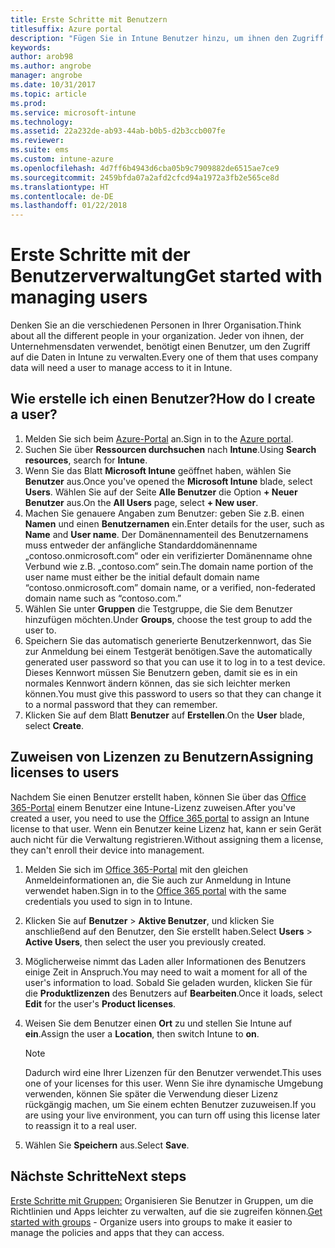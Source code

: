 ```yaml
---
title: Erste Schritte mit Benutzern
titlesuffix: Azure portal
description: "Fügen Sie in Intune Benutzer hinzu, um ihnen den Zugriff auf Unternehmensressourcen auf mobilen Geräten zu ermöglichen."
keywords: 
author: arob98
ms.author: angrobe
manager: angrobe
ms.date: 10/31/2017
ms.topic: article
ms.prod: 
ms.service: microsoft-intune
ms.technology: 
ms.assetid: 22a232de-ab93-44ab-b0b5-d2b3ccb007fe
ms.reviewer: 
ms.suite: ems
ms.custom: intune-azure
ms.openlocfilehash: 4d7ff6b4943d6cba05b9c7909882de6515ae7ce9
ms.sourcegitcommit: 2459bfda07a2afd2cfcd94a1972a3fb2e565ce8d
ms.translationtype: HT
ms.contentlocale: de-DE
ms.lasthandoff: 01/22/2018
---
```

# <a name="get-started-with-managing-users"></a><span data-ttu-id="1aa99-103">Erste Schritte mit der Benutzerverwaltung</span><span class="sxs-lookup"><span data-stu-id="1aa99-103">Get started with managing users</span></span>

<span data-ttu-id="1aa99-104">Denken Sie an die verschiedenen Personen in Ihrer Organisation.</span><span class="sxs-lookup"><span data-stu-id="1aa99-104">Think about all the different people in your organization.</span></span> <span data-ttu-id="1aa99-105">Jeder von ihnen, der Unternehmensdaten verwendet, benötigt einen Benutzer, um den Zugriff auf die Daten in Intune zu verwalten.</span><span class="sxs-lookup"><span data-stu-id="1aa99-105">Every one of them that uses company data will need a user to manage access to it in Intune.</span></span>

## <a name="how-do-i-create-a-user"></a><span data-ttu-id="1aa99-106">Wie erstelle ich einen Benutzer?</span><span class="sxs-lookup"><span data-stu-id="1aa99-106">How do I create a user?</span></span>

1. <span data-ttu-id="1aa99-107">Melden Sie sich beim [Azure-Portal](https://portal.azure.com) an.</span><span class="sxs-lookup"><span data-stu-id="1aa99-107">Sign in to the [Azure portal](https://portal.azure.com).</span></span>
2. <span data-ttu-id="1aa99-108">Suchen Sie über **Ressourcen durchsuchen** nach **Intune**.</span><span class="sxs-lookup"><span data-stu-id="1aa99-108">Using **Search resources**, search for **Intune**.</span></span>
3. <span data-ttu-id="1aa99-109">Wenn Sie das Blatt **Microsoft Intune** geöffnet haben, wählen Sie **Benutzer** aus.</span><span class="sxs-lookup"><span data-stu-id="1aa99-109">Once you've opened the **Microsoft Intune** blade, select **Users**.</span></span> <span data-ttu-id="1aa99-110">Wählen Sie auf der Seite **Alle Benutzer** die Option **+ Neuer Benutzer** aus.</span><span class="sxs-lookup"><span data-stu-id="1aa99-110">On the **All Users** page, select **+ New user**.</span></span>
4. <span data-ttu-id="1aa99-111">Machen Sie genauere Angaben zum Benutzer: geben Sie z.B. einen **Namen** und einen **Benutzernamen** ein.</span><span class="sxs-lookup"><span data-stu-id="1aa99-111">Enter details for the user, such as **Name** and **User name**.</span></span> <span data-ttu-id="1aa99-112">Der Domänennamenteil des Benutzernamens muss entweder der anfängliche Standarddomänenname „contoso.onmicrosoft.com“ oder ein verifizierter Domänenname ohne Verbund wie z.B. „contoso.com“ sein.</span><span class="sxs-lookup"><span data-stu-id="1aa99-112">The domain name portion of the user name must either be the initial default domain name “contoso.onmicrosoft.com” domain name, or a verified, non-federated domain name such as “contoso.com.”</span></span>
5. <span data-ttu-id="1aa99-113">Wählen Sie unter **Gruppen** die Testgruppe, die Sie dem Benutzer hinzufügen möchten.</span><span class="sxs-lookup"><span data-stu-id="1aa99-113">Under **Groups**, choose the test group to add the user to.</span></span>
6. <span data-ttu-id="1aa99-114">Speichern Sie das automatisch generierte Benutzerkennwort, das Sie zur Anmeldung bei einem Testgerät benötigen.</span><span class="sxs-lookup"><span data-stu-id="1aa99-114">Save the automatically generated user password so that you can use it to log in to a test device.</span></span> <span data-ttu-id="1aa99-115">Dieses Kennwort müssen Sie Benutzern geben, damit sie es in ein normales Kennwort ändern können, das sie sich leichter merken können.</span><span class="sxs-lookup"><span data-stu-id="1aa99-115">You must give this password to users so that they can change it to a normal password that they can remember.</span></span>
7. <span data-ttu-id="1aa99-116">Klicken Sie auf dem Blatt **Benutzer** auf **Erstellen**.</span><span class="sxs-lookup"><span data-stu-id="1aa99-116">On the **User** blade, select **Create**.</span></span>

## <a name="assigning-licenses-to-users"></a><span data-ttu-id="1aa99-117">Zuweisen von Lizenzen zu Benutzern</span><span class="sxs-lookup"><span data-stu-id="1aa99-117">Assigning licenses to users</span></span>

<span data-ttu-id="1aa99-118">Nachdem Sie einen Benutzer erstellt haben, können Sie über das [Office 365-Portal](http://go.microsoft.com/fwlink/p/?LinkId=698854) einem Benutzer eine Intune-Lizenz zuweisen.</span><span class="sxs-lookup"><span data-stu-id="1aa99-118">After you've created a user, you need to use the [Office 365 portal](http://go.microsoft.com/fwlink/p/?LinkId=698854) to assign an Intune license to that user.</span></span> <span data-ttu-id="1aa99-119">Wenn ein Benutzer keine Lizenz hat, kann er sein Gerät auch nicht für die Verwaltung registrieren.</span><span class="sxs-lookup"><span data-stu-id="1aa99-119">Without assigning them a license, they can't enroll their device into management.</span></span>

1. <span data-ttu-id="1aa99-120">Melden Sie sich im [Office 365-Portal](http://go.microsoft.com/fwlink/p/?LinkId=698854) mit den gleichen Anmeldeinformationen an, die Sie auch zur Anmeldung in Intune verwendet haben.</span><span class="sxs-lookup"><span data-stu-id="1aa99-120">Sign in to the [Office 365 portal](http://go.microsoft.com/fwlink/p/?LinkId=698854) with the same credentials you used to sign in to Intune.</span></span>
2. <span data-ttu-id="1aa99-121">Klicken Sie auf **Benutzer** > **Aktive Benutzer**, und klicken Sie anschließend auf den Benutzer, den Sie erstellt haben.</span><span class="sxs-lookup"><span data-stu-id="1aa99-121">Select **Users** > **Active Users**, then select the user you previously created.</span></span>
3. <span data-ttu-id="1aa99-122">Möglicherweise nimmt das Laden aller Informationen des Benutzers einige Zeit in Anspruch.</span><span class="sxs-lookup"><span data-stu-id="1aa99-122">You may need to wait a moment for all of the user's information to load.</span></span> <span data-ttu-id="1aa99-123">Sobald Sie geladen wurden, klicken Sie für die **Produktlizenzen** des Benutzers auf **Bearbeiten**.</span><span class="sxs-lookup"><span data-stu-id="1aa99-123">Once it loads, select **Edit** for the user's **Product licenses**.</span></span>
4. <span data-ttu-id="1aa99-124">Weisen Sie dem Benutzer einen **Ort** zu und stellen Sie Intune auf **ein**.</span><span class="sxs-lookup"><span data-stu-id="1aa99-124">Assign the user a **Location**, then switch Intune to **on**.</span></span>

   > [!NOTE]
   > <span data-ttu-id="1aa99-125">Dadurch wird eine Ihrer Lizenzen für den Benutzer verwendet.</span><span class="sxs-lookup"><span data-stu-id="1aa99-125">This uses one of your licenses for this user.</span></span> <span data-ttu-id="1aa99-126">Wenn Sie ihre dynamische Umgebung verwenden, können Sie später die Verwendung dieser Lizenz rückgängig machen, um Sie einem echten Benutzer zuzuweisen.</span><span class="sxs-lookup"><span data-stu-id="1aa99-126">If you are using your live environment, you can turn off using this license later to reassign it to a real user.</span></span>

5. <span data-ttu-id="1aa99-127">Wählen Sie **Speichern** aus.</span><span class="sxs-lookup"><span data-stu-id="1aa99-127">Select **Save**.</span></span>

## <a name="next-steps"></a><span data-ttu-id="1aa99-128">Nächste Schritte</span><span class="sxs-lookup"><span data-stu-id="1aa99-128">Next steps</span></span>

<span data-ttu-id="1aa99-129">[Erste Schritte mit Gruppen:](get-started-groups.md) Organisieren Sie Benutzer in Gruppen, um die Richtlinien und Apps leichter zu verwalten, auf die sie zugreifen können.</span><span class="sxs-lookup"><span data-stu-id="1aa99-129">[Get started with groups](get-started-groups.md) - Organize users into groups to make it easier to manage the policies and apps that they can access.</span></span>
